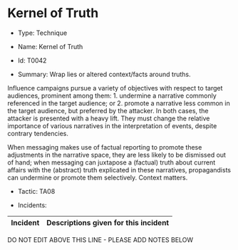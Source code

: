 # Kernel of Truth

* Type: Technique

* Name: Kernel of Truth

* Id: T0042

* Summary: Wrap lies or altered context/facts around truths. 

Influence campaigns pursue a variety of objectives with respect to target audiences, prominent among them: 1. undermine a narrative commonly referenced in the target audience; or 2. promote a narrative less common in the target audience, but preferred by the attacker. In both cases, the attacker is presented with a heavy lift. They must change the relative importance of various narratives in the interpretation of events, despite contrary tendencies. 

When messaging makes use of factual reporting to promote these adjustments in the narrative space, they are less likely to be dismissed out of hand; when messaging can juxtapose a (factual) truth about current affairs with the (abstract) truth explicated in these narratives, propagandists can undermine or promote them selectively. Context matters.

* Tactic: TA08

* Incidents:

| Incident | Descriptions given for this incident |
| -------- | -------------------- |

DO NOT EDIT ABOVE THIS LINE - PLEASE ADD NOTES BELOW